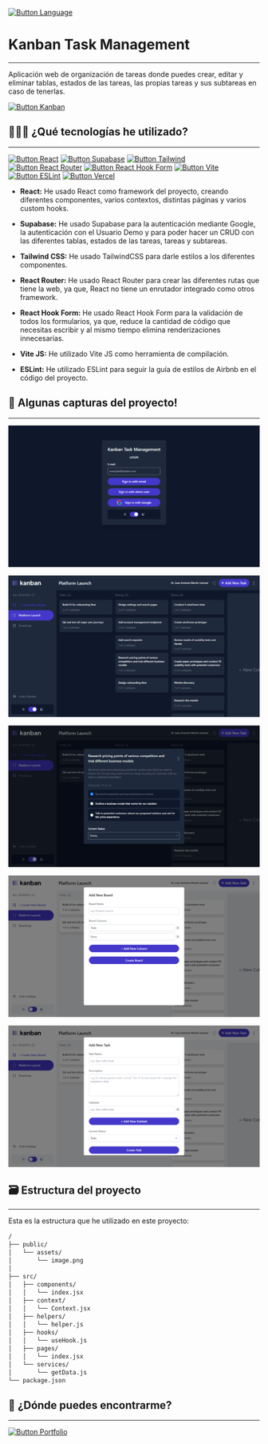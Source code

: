 [Button Language]: https://img.shields.io/badge/Read%20In%20English-000000?style=for-the-badge

[![Button Language]](https://github.com/MartinWebDev95/Kanban/blob/master/README.en.md)

# Kanban Task Management
---

[Button Kanban]: https://img.shields.io/badge/Kanban%20Web-0B5B9E?style=for-the-badge

Aplicación web de organización de tareas donde puedes crear, editar y eliminar tablas, estados de las tareas, las propias tareas y sus subtareas en caso de tenerlas.

[![Button Kanban]](https://kanban-martinwebdev95.vercel.app)

## 👨🏽‍💻 ¿Qué tecnologías he utilizado?
---

[Button Vercel]: https://img.shields.io/badge/Deploy%20on%20Vercel-000000?style=for-the-badge&logo=vercel
[Button Supabase]: https://img.shields.io/badge/Supabase-000000?style=for-the-badge&logo=supabase
[Button React]: https://img.shields.io/badge/React-000000?style=for-the-badge&logo=react
[Button Tailwind]:https://img.shields.io/badge/Tailwind%20CSS-000000?style=for-the-badge&logo=tailwindcss
[Button React Router]:https://img.shields.io/badge/React%20Router-000000?style=for-the-badge&logo=react-router
[Button React Hook Form]:https://img.shields.io/badge/React%20Hook%20Form-000000?style=for-the-badge&logo=react-hook-form
[Button Vite]:https://img.shields.io/badge/Vite-000000?style=for-the-badge&logo=vite
[Button ESLint]:https://img.shields.io/badge/ESLint-000000?style=for-the-badge&logo=eslint

[![Button React]](https://es.react.dev/)
[![Button Supabase]](https://supabase.com/)
[![Button Tailwind]](https://styled-components.com/)
[![Button React Router]](https://reactrouter.com/en/main)
[![Button React Hook Form]](https://www.react-hook-form.com/)
[![Button Vite]](https://vitejs.dev/)
[![Button ESLint]](https://eslint.org/)
[![Button Vercel]](https://vercel.com/)

- **React:** He usado React como framework del proyecto, creando diferentes componentes, varios contextos, distintas páginas y varios custom hooks. 

- **Supabase:** He usado Supabase para la autenticación mediante Google, la autenticación con el Usuario Demo y para poder hacer un CRUD con las diferentes tablas, estados de las tareas, tareas y subtareas.

- **Tailwind CSS:** He usado TailwindCSS para darle estilos a los diferentes componentes.

- **React Router:** He usado React Router para crear las diferentes rutas que tiene la web, ya que, React no tiene un enrutador integrado como otros framework.

- **React Hook Form:** He usado React Hook Form para la validación de todos los formularios, ya que, reduce la cantidad de código que necesitas escribir y al mismo tiempo elimina renderizaciones innecesarias.

- **Vite JS:** He utilizado Vite JS como herramienta de compilación.

- **ESLint:** He utilizado ESLint para seguir la guía de estilos de Airbnb en el código del proyecto.

## 📸 Algunas capturas del proyecto!
---

![Login Page Screenshot](https://github.com/MartinWebDev95/Kanban/blob/master/public/assets/screenshots/loginPage.png)

![Main Page Screenshot](https://github.com/MartinWebDev95/Kanban/blob/master/public/assets/screenshots/mainPage.png)

![Task Screenshot](https://github.com/MartinWebDev95/Kanban/blob/master/public/assets/screenshots/task.png)

![New Board Screenshot](https://github.com/MartinWebDev95/Kanban/blob/master/public/assets/screenshots/newBoard.png)

![New Task Screenshot](https://github.com/MartinWebDev95/Kanban/blob/master/public/assets/screenshots/newTask.png)

## 🗃️ Estructura del proyecto
---

Esta es la estructura que he utilizado en este proyecto:

```text
/
├── public/
│   └── assets/
│       └── image.png
│
├── src/
│   ├── components/
│   │   └── index.jsx
│   ├── context/
│   │   └── Context.jsx
│   ├── helpers/
│   │   └── helper.js
│   ├── hooks/
│   │   └── useHook.js
│   ├── pages/
│   │   └── index.jsx
│   └── services/
│       └── getData.js
└── package.json
```
## 👀 ¿Dónde puedes encontrarme?
---

[Button Portfolio]: https://img.shields.io/badge/Visita%20Mi%20Portfolio-000000?style=for-the-badge

[![Button Portfolio]](https://my-portolio-martinwebdev95.vercel.app/)